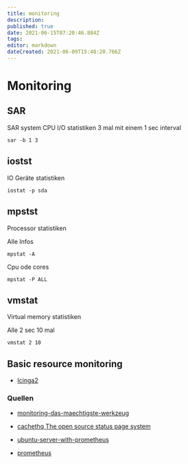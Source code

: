 ```yaml
---
title: monitoring
description: 
published: true
date: 2021-06-15T07:20:46.884Z
tags: 
editor: markdown
dateCreated: 2021-06-09T15:40:20.766Z
---
```


# Monitoring

## SAR

SAR system CPU I/O statistiken 3 mal mit einem 1 sec interval

`sar -b 1 3`

## iostst

IO Geräte statistiken

`iostat -p sda`

## mpstst

Processor statistiken

Alle Infos

`mpstat -A`

Cpu ode cores

`mpstat -P ALL`

## vmstat

Virtual memory statistiken

Alle 2 sec 10 mal

`vmstat 2 10`

## Basic resource monitoring

* [Icinga2](../icinga2)

### Quellen

* [monitoring-das-maechtigste-werkzeug](https://www.informatik-aktuell.de/entwicklung/methoden/monitoring-das-maechtigste-werkzeug-fuer-cloud-microservices-und-business.html)

* [cachethq The open source status page system](https://cachethq.io/)

* [ubuntu-server-with-prometheus](https://www.howtoforge.com/tutorial/monitor-ubuntu-server-with-prometheus/)

* [prometheus](../prometheus)